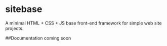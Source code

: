 # sitebase
A minimal HTML + CSS + JS base front-end framework for simple web site projects.

##Documentation coming soon
